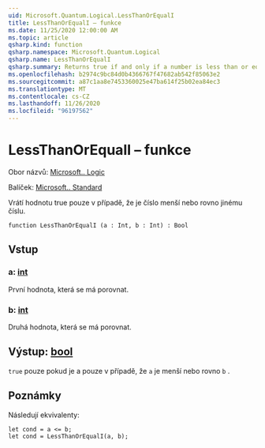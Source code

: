 ```yaml
---
uid: Microsoft.Quantum.Logical.LessThanOrEqualI
title: LessThanOrEqualI – funkce
ms.date: 11/25/2020 12:00:00 AM
ms.topic: article
qsharp.kind: function
qsharp.namespace: Microsoft.Quantum.Logical
qsharp.name: LessThanOrEqualI
qsharp.summary: Returns true if and only if a number is less than or equal to another number.
ms.openlocfilehash: b2974c9bc84d0b4366767f47682ab542f85063e2
ms.sourcegitcommit: a87c1aa8e7453360025e47ba614f25b02ea84ec3
ms.translationtype: MT
ms.contentlocale: cs-CZ
ms.lasthandoff: 11/26/2020
ms.locfileid: "96197562"
---
```

# <a name="lessthanorequali-function"></a>LessThanOrEqualI – funkce

Obor názvů: [Microsoft.. Logic](xref:Microsoft.Quantum.Logical)

Balíček: [Microsoft.. Standard](https://nuget.org/packages/Microsoft.Quantum.Standard)


Vrátí hodnotu true pouze v případě, že je číslo menší nebo rovno jinému číslu.

```qsharp
function LessThanOrEqualI (a : Int, b : Int) : Bool
```


## <a name="input"></a>Vstup

### <a name="a--int"></a>a: [int](xref:microsoft.quantum.lang-ref.int)

První hodnota, která se má porovnat.


### <a name="b--int"></a>b: [int](xref:microsoft.quantum.lang-ref.int)

Druhá hodnota, která se má porovnat.



## <a name="output--bool"></a>Výstup: [bool](xref:microsoft.quantum.lang-ref.bool)

`true` pouze pokud je a pouze v případě, že `a` je menší nebo rovno `b` .

## <a name="remarks"></a>Poznámky

Následují ekvivalenty:

```Q#
let cond = a <= b;
let cond = LessThanOrEqualI(a, b);
```
